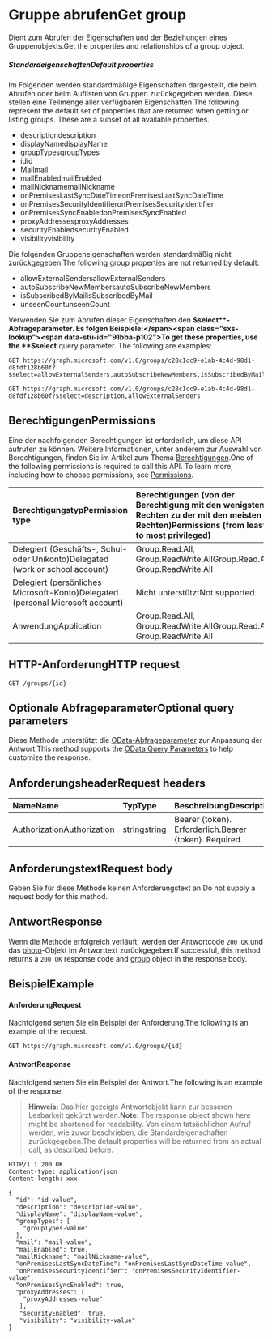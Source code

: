 # <a name="get-group"></a><span data-ttu-id="91bba-101">Gruppe abrufen</span><span class="sxs-lookup"><span data-stu-id="91bba-101">Get group</span></span>
<span data-ttu-id="91bba-102">Dient zum Abrufen der Eigenschaften und der Beziehungen eines Gruppenobjekts.</span><span class="sxs-lookup"><span data-stu-id="91bba-102">Get the properties and relationships of a group object.</span></span>

##### <a name="default-properties"></a><span data-ttu-id="91bba-103">Standardeigenschaften</span><span class="sxs-lookup"><span data-stu-id="91bba-103">Default properties</span></span>

<span data-ttu-id="91bba-p101">Im Folgenden werden standardmäßige Eigenschaften dargestellt, die beim Abrufen oder beim Auflisten von Gruppen zurückgegeben werden. Diese stellen eine Teilmenge aller verfügbaren Eigenschaften.</span><span class="sxs-lookup"><span data-stu-id="91bba-p101">The following represent the default set of properties that are returned when getting or listing groups. These are a subset of all available properties.</span></span>

* <span data-ttu-id="91bba-106">description</span><span class="sxs-lookup"><span data-stu-id="91bba-106">description</span></span>
* <span data-ttu-id="91bba-107">displayName</span><span class="sxs-lookup"><span data-stu-id="91bba-107">displayName</span></span>
* <span data-ttu-id="91bba-108">groupTypes</span><span class="sxs-lookup"><span data-stu-id="91bba-108">groupTypes</span></span>
* <span data-ttu-id="91bba-109">id</span><span class="sxs-lookup"><span data-stu-id="91bba-109">id</span></span>
* <span data-ttu-id="91bba-110">Mail</span><span class="sxs-lookup"><span data-stu-id="91bba-110">mail</span></span>
* <span data-ttu-id="91bba-111">mailEnabled</span><span class="sxs-lookup"><span data-stu-id="91bba-111">mailEnabled</span></span>
* <span data-ttu-id="91bba-112">mailNickname</span><span class="sxs-lookup"><span data-stu-id="91bba-112">mailNickname</span></span>
* <span data-ttu-id="91bba-113">onPremisesLastSyncDateTime</span><span class="sxs-lookup"><span data-stu-id="91bba-113">onPremisesLastSyncDateTime</span></span>
* <span data-ttu-id="91bba-114">onPremisesSecurityIdentifier</span><span class="sxs-lookup"><span data-stu-id="91bba-114">onPremisesSecurityIdentifier</span></span>
* <span data-ttu-id="91bba-115">onPremisesSyncEnabled</span><span class="sxs-lookup"><span data-stu-id="91bba-115">onPremisesSyncEnabled</span></span>
* <span data-ttu-id="91bba-116">proxyAddresses</span><span class="sxs-lookup"><span data-stu-id="91bba-116">proxyAddresses</span></span>
* <span data-ttu-id="91bba-117">securityEnabled</span><span class="sxs-lookup"><span data-stu-id="91bba-117">securityEnabled</span></span>
* <span data-ttu-id="91bba-118">visibility</span><span class="sxs-lookup"><span data-stu-id="91bba-118">visibility</span></span>

<span data-ttu-id="91bba-119">Die folgenden Gruppeneigenschaften werden standardmäßig nicht zurückgegeben:</span><span class="sxs-lookup"><span data-stu-id="91bba-119">The following group properties are not returned by default:</span></span>

* <span data-ttu-id="91bba-120">allowExternalSenders</span><span class="sxs-lookup"><span data-stu-id="91bba-120">allowExternalSenders</span></span>
* <span data-ttu-id="91bba-121">autoSubscribeNewMembers</span><span class="sxs-lookup"><span data-stu-id="91bba-121">autoSubscribeNewMembers</span></span>
* <span data-ttu-id="91bba-122">isSubscribedByMail</span><span class="sxs-lookup"><span data-stu-id="91bba-122">isSubscribedByMail</span></span>
* <span data-ttu-id="91bba-123">unseenCount</span><span class="sxs-lookup"><span data-stu-id="91bba-123">unseenCount</span></span>

<span data-ttu-id="91bba-p102">Verwenden Sie zum Abrufen dieser Eigenschaften den **$select**-Abfrageparameter. Es folgen Beispiele:</span><span class="sxs-lookup"><span data-stu-id="91bba-p102">To get these properties, use the **$select** query parameter. The following are examples:</span></span> 

<!-- { "blockType": "ignored" } -->
```http
GET https://graph.microsoft.com/v1.0/groups/c28c1cc9-e1ab-4c4d-98d1-d8fdf128b60f?$select=allowExternalSenders,autoSubscribeNewMembers,isSubscribedByMail,unseenCount

GET https://graph.microsoft.com/v1.0/groups/c28c1cc9-e1ab-4c4d-98d1-d8fdf128b60f?$select=description,allowExternalSenders
```


## <a name="permissions"></a><span data-ttu-id="91bba-126">Berechtigungen</span><span class="sxs-lookup"><span data-stu-id="91bba-126">Permissions</span></span>
<span data-ttu-id="91bba-p103">Eine der nachfolgenden Berechtigungen ist erforderlich, um diese API aufrufen zu können. Weitere Informationen, unter anderem zur Auswahl von Berechtigungen, finden Sie im Artikel zum Thema [Berechtigungen](../../../concepts/permissions_reference.md).</span><span class="sxs-lookup"><span data-stu-id="91bba-p103">One of the following permissions is required to call this API. To learn more, including how to choose permissions, see [Permissions](../../../concepts/permissions_reference.md).</span></span>

|<span data-ttu-id="91bba-129">Berechtigungstyp</span><span class="sxs-lookup"><span data-stu-id="91bba-129">Permission type</span></span>      | <span data-ttu-id="91bba-130">Berechtigungen (von der Berechtigung mit den wenigsten Rechten zu der mit den meisten Rechten)</span><span class="sxs-lookup"><span data-stu-id="91bba-130">Permissions (from least to most privileged)</span></span>              |
|:--------------------|:---------------------------------------------------------|
|<span data-ttu-id="91bba-131">Delegiert (Geschäfts-, Schul- oder Unikonto)</span><span class="sxs-lookup"><span data-stu-id="91bba-131">Delegated (work or school account)</span></span> | <span data-ttu-id="91bba-132">Group.Read.All, Group.ReadWrite.All</span><span class="sxs-lookup"><span data-stu-id="91bba-132">Group.Read.All, Group.ReadWrite.All</span></span>    |
|<span data-ttu-id="91bba-133">Delegiert (persönliches Microsoft-Konto)</span><span class="sxs-lookup"><span data-stu-id="91bba-133">Delegated (personal Microsoft account)</span></span> | <span data-ttu-id="91bba-134">Nicht unterstützt</span><span class="sxs-lookup"><span data-stu-id="91bba-134">Not supported.</span></span>    |
|<span data-ttu-id="91bba-135">Anwendung</span><span class="sxs-lookup"><span data-stu-id="91bba-135">Application</span></span> | <span data-ttu-id="91bba-136">Group.Read.All, Group.ReadWrite.All</span><span class="sxs-lookup"><span data-stu-id="91bba-136">Group.Read.All, Group.ReadWrite.All</span></span> |

## <a name="http-request"></a><span data-ttu-id="91bba-137">HTTP-Anforderung</span><span class="sxs-lookup"><span data-stu-id="91bba-137">HTTP request</span></span>
<!-- { "blockType": "ignored" } -->
```http
GET /groups/{id}
```

## <a name="optional-query-parameters"></a><span data-ttu-id="91bba-138">Optionale Abfrageparameter</span><span class="sxs-lookup"><span data-stu-id="91bba-138">Optional query parameters</span></span>
<span data-ttu-id="91bba-139">Diese Methode unterstützt die [OData-Abfrageparameter](../../../concepts/query_parameters.md) zur Anpassung der Antwort.</span><span class="sxs-lookup"><span data-stu-id="91bba-139">This method supports the [OData Query Parameters](../../../concepts/query_parameters.md) to help customize the response.</span></span>

## <a name="request-headers"></a><span data-ttu-id="91bba-140">Anforderungsheader</span><span class="sxs-lookup"><span data-stu-id="91bba-140">Request headers</span></span>
| <span data-ttu-id="91bba-141">Name</span><span class="sxs-lookup"><span data-stu-id="91bba-141">Name</span></span>       | <span data-ttu-id="91bba-142">Typ</span><span class="sxs-lookup"><span data-stu-id="91bba-142">Type</span></span> | <span data-ttu-id="91bba-143">Beschreibung</span><span class="sxs-lookup"><span data-stu-id="91bba-143">Description</span></span>|
|:-----------|:------|:----------|
| <span data-ttu-id="91bba-144">Authorization</span><span class="sxs-lookup"><span data-stu-id="91bba-144">Authorization</span></span>  | <span data-ttu-id="91bba-145">string</span><span class="sxs-lookup"><span data-stu-id="91bba-145">string</span></span>  | <span data-ttu-id="91bba-p104">Bearer {token}. Erforderlich.</span><span class="sxs-lookup"><span data-stu-id="91bba-p104">Bearer {token}. Required.</span></span> |

## <a name="request-body"></a><span data-ttu-id="91bba-148">Anforderungstext</span><span class="sxs-lookup"><span data-stu-id="91bba-148">Request body</span></span>
<span data-ttu-id="91bba-149">Geben Sie für diese Methode keinen Anforderungstext an.</span><span class="sxs-lookup"><span data-stu-id="91bba-149">Do not supply a request body for this method.</span></span>

## <a name="response"></a><span data-ttu-id="91bba-150">Antwort</span><span class="sxs-lookup"><span data-stu-id="91bba-150">Response</span></span>
<span data-ttu-id="91bba-151">Wenn die Methode erfolgreich verläuft, werden der Antwortcode `200 OK` und das [photo](../resources/group.md)-Objekt im Antworttext zurückgegeben.</span><span class="sxs-lookup"><span data-stu-id="91bba-151">If successful, this method returns a `200 OK` response code and [group](../resources/group.md) object in the response body.</span></span>

## <a name="example"></a><span data-ttu-id="91bba-152">Beispiel</span><span class="sxs-lookup"><span data-stu-id="91bba-152">Example</span></span>
#### <a name="request"></a><span data-ttu-id="91bba-153">Anforderung</span><span class="sxs-lookup"><span data-stu-id="91bba-153">Request</span></span>
<span data-ttu-id="91bba-154">Nachfolgend sehen Sie ein Beispiel der Anforderung.</span><span class="sxs-lookup"><span data-stu-id="91bba-154">The following is an example of the request.</span></span>
<!-- {
  "blockType": "request",
  "name": "get_group"
}-->
```http
GET https://graph.microsoft.com/v1.0/groups/{id}
```

#### <a name="response"></a><span data-ttu-id="91bba-155">Antwort</span><span class="sxs-lookup"><span data-stu-id="91bba-155">Response</span></span>
<span data-ttu-id="91bba-156">Nachfolgend sehen Sie ein Beispiel der Antwort.</span><span class="sxs-lookup"><span data-stu-id="91bba-156">The following is an example of the response.</span></span>

><span data-ttu-id="91bba-157">**Hinweis:** Das hier gezeigte Antwortobjekt kann zur besseren Lesbarkeit gekürzt werden.</span><span class="sxs-lookup"><span data-stu-id="91bba-157">**Note:** The response object shown here might be shortened for readability.</span></span> <span data-ttu-id="91bba-158">Von einem tatsächlichen Aufruf werden, wie zuvor beschrieben, die Standardeigenschaften zurückgegeben.</span><span class="sxs-lookup"><span data-stu-id="91bba-158">The default properties will be returned from an actual call, as described before.</span></span>
<!-- {
  "blockType": "response",
  "truncated": true,
  "@odata.type": "microsoft.graph.group"
} -->
```http
HTTP/1.1 200 OK
Content-type: application/json
Content-length: xxx

{
  "id": "id-value",
  "description": "description-value",
  "displayName": "displayName-value",
  "groupTypes": [
    "groupTypes-value"
  ],
  "mail": "mail-value",
  "mailEnabled": true,
  "mailNickname": "mailNickname-value",
  "onPremisesLastSyncDateTime": "onPremisesLastSyncDateTime-value",
  "onPremisesSecurityIdentifier": "onPremisesSecurityIdentifier-value",
  "onPremisesSyncEnabled": true,
  "proxyAddresses": [
    "proxyAddresses-value"
   ],
   "securityEnabled": true,
   "visibility": "visibility-value"
}
```

<!-- uuid: 8fcb5dbc-d5aa-4681-8e31-b001d5168d79
2015-10-25 14:57:30 UTC -->
<!-- {
  "type": "#page.annotation",
  "description": "Get group",
  "keywords": "",
  "section": "documentation",
  "tocPath": ""
}-->
